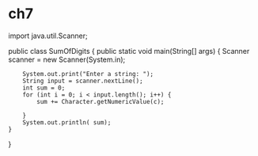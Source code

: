 # ch7

import java.util.Scanner;

public class SumOfDigits {
    public static void main(String[] args) {
        Scanner scanner = new Scanner(System.in);
        
        System.out.print("Enter a string: ");
        String input = scanner.nextLine();
        int sum = 0;
        for (int i = 0; i < input.length(); i++) {
            sum += Character.getNumericValue(c);
            
        }
        System.out.println( sum);
    }
}
